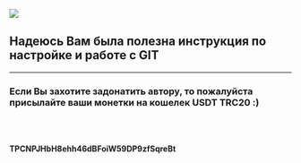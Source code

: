 ![](https://encrypted-tbn0.gstatic.com/images?q=tbn:ANd9GcRgXnBb_vnKbfllhLSj5aYAGVrLQDa93G-5FA&usqp=CAU)


## Надеюсь Вам была полезна инструкция по настройке  и работе с  GIT

-----

### Если Вы захотите задонатить автору, то пожалуйста присылайте ваши монетки на кошелек USDT TRC20  :) 
<br/>
<br/>

**TPCNPJHbH8ehh46dBFoiW59DP9zfSqreBt**

